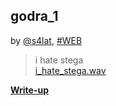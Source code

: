 ## godra_1
by [@s4lat](https://github.com/s4lat), [#WEB](/README.md#WEB)

> i hate stega  
[i_hate_stega.wav](i_hate_stega.wav)

**[Write-up](WRITEUP.md)**  
